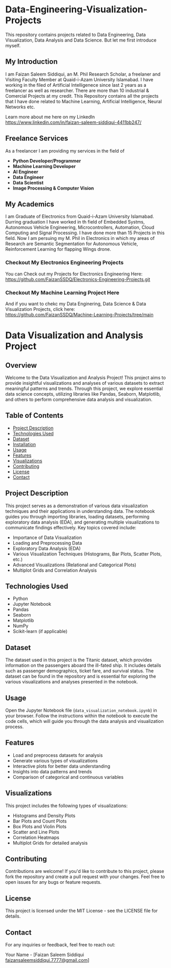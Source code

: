 # Data-Engineering-Visualization-Projects
This repository contains projects related to Data Engineering, Data Visualization, Data Analysis and Data Science. But let me first introduce myself.


## **My Introduction**
I am Faizan Saleem Siddiqui, an M. Phil Research Scholar, a freelaner and  Visiting Faculty Member at Quaid-i-Azam University Islamabad. I have working in the filed of Artificial Intelligenece since last 2 years as a freelancer as well as researcher. There are more than 10 industrial & Comercial Projects at my credit.
This Repository contains all the projects that I have done related to Machine Learning, Artificial Intelligence, Neural Networks etc. 

Learn more about me here on my LinkedIn
<br>
https://www.linkedin.com/in/faizan-saleem-siddiqui-4411bb247/


## **Freelance Services**
As a freelancer I am providing my services in the field of
- **Python Developer/Programmer**
- **Machine Learning Developer**
- **AI Engineer**
- **Data Engineer**
- **Data Scientist**
- **Image Processing & Computer Vision**

## **My Academics**
I am Graduate of Electronics from Quaid-i-Azam University Islamabad. Durring graduation I have worked in th field of Embedded Systms, Autonomous Vehicle Engineering, Microcontrollers, Automation, Cloud Computing and Signal Processing. I have done more than 15 Projects in this field. 
Now I am persuing my M. Phil in Electronics in which my areas of Research are Semantic Segmentation for Autonomous Vehicle, Reinforcement Learning for flapping Wings drone.

### **Checkout My Electronics Engineering Projects**
You can Check out my Projects for Electronics Engineering Here:
<br>
https://github.com/FaizanSSDQ/Electronics-Engineering-Projects.git

### **Checkout My Machine Learning Project Here**
And if you want to chekc my Data Enginering, Data Science & Data Visualization Projects, click here:
<br>
https://github.com/FaizanSSDQ/Machine-Learning-Projects/tree/main


# Data Visualization and Analysis Project

## Overview

Welcome to the Data Visualization and Analysis Project! This project aims to provide insightful visualizations and analyses of various datasets to extract meaningful patterns and trends. Through this project, we explore essential data science concepts, utilizing libraries like Pandas, Seaborn, Matplotlib, and others to perform comprehensive data analysis and visualization.

## Table of Contents

- [Project Description](#project-description)
- [Technologies Used](#technologies-used)
- [Dataset](#dataset)
- [Installation](#installation)
- [Usage](#usage)
- [Features](#features)
- [Visualizations](#visualizations)
- [Contributing](#contributing)
- [License](#license)
- [Contact](#contact)

## Project Description

This project serves as a demonstration of various data visualization techniques and their applications in understanding data. The notebook guides you through importing libraries, loading datasets, performing exploratory data analysis (EDA), and generating multiple visualizations to communicate findings effectively. Key topics covered include:

- Importance of Data Visualization
- Loading and Preprocessing Data
- Exploratory Data Analysis (EDA)
- Various Visualization Techniques (Histograms, Bar Plots, Scatter Plots, etc.)
- Advanced Visualizations (Relational and Categorical Plots)
- Multiplot Grids and Correlation Analysis

## Technologies Used

- Python
- Jupyter Notebook
- Pandas
- Seaborn
- Matplotlib
- NumPy
- Scikit-learn (if applicable)

## Dataset

The dataset used in this project is the Titanic dataset, which provides information on the passengers aboard the ill-fated ship. It includes details such as passenger demographics, ticket fare, and survival status. The dataset can be found in the repository and is essential for exploring the various visualizations and analyses presented in the notebook.

## Usage

Open the Jupyter Notebook file (`data_visualization_notebook.ipynb`) in your browser. Follow the instructions within the notebook to execute the code cells, which will guide you through the data analysis and visualization process.

## Features

- Load and preprocess datasets for analysis
- Generate various types of visualizations
- Interactive plots for better data understanding
- Insights into data patterns and trends
- Comparison of categorical and continuous variables

## Visualizations

This project includes the following types of visualizations:

- Histograms and Density Plots
- Bar Plots and Count Plots
- Box Plots and Violin Plots
- Scatter and Line Plots
- Correlation Heatmaps
- Multiplot Grids for detailed analysis

## Contributing

Contributions are welcome! If you'd like to contribute to this project, please fork the repository and create a pull request with your changes. Feel free to open issues for any bugs or feature requests.

## License

This project is licensed under the MIT License - see the LICENSE file for details.

## Contact

For any inquiries or feedback, feel free to reach out:

Your Name - [Faizan Saleem Siddiqui faizansaleemsiddiqui.7777@gmail.com] 




